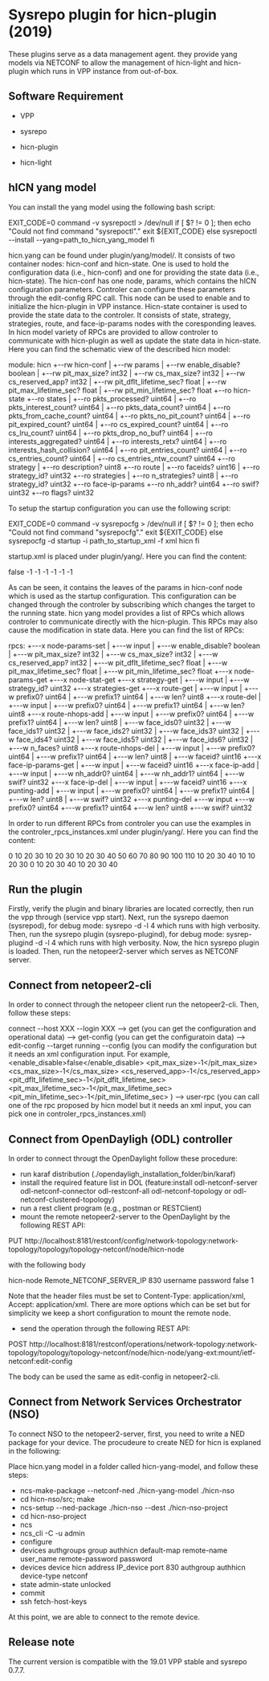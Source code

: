 # Sysrepo plugin for hicn-plugin  (2019)

These plugins serve as a data management agent. they provide yang models via NETCONF to allow the management of hicn-light and hicn-plugin which runs in VPP instance from out-of-box.

## Software Requirement

- VPP

- sysrepo

- hicn-plugin

- hicn-light

## hICN yang model

You can install the yang model using the following bash script:

EXIT_CODE=0
command -v sysrepoctl > /dev/null
if [ $? != 0 ]; then
    echo "Could not find command \"sysrepoctl\"."
     exit ${EXIT_CODE}
else
sysrepoctl --install --yang=path_to_hicn_yang_model
fi

hicn.yang can be found under plugin/yang/model/. It consists of two container nodes: hicn-conf and hicn-state. One is used to hold the
configuration data (i.e., hicn-conf) and one for providing the state data (i.e., hicn-state). The hicn-conf has one node, params, which contains the hICN configuration parameters. Controler can configure these parameters through the edit-config RPC call. This node can be used to enable and to initialize the hicn-plugin in VPP instance. Hicn-state container is used to provide the state data to the controler. It consists of state, strategy, strategies, route, and face-ip-params nodes with the coresponding leaves. In hicn model variety of RPCs are provided to allow controler to communicate with hicn-plugin as well as update the state data in hicn-state. Here you can find the schematic view of the described hicn model:


module: hicn
  +--rw hicn-conf
  |  +--rw params
  |     +--rw enable_disable?          boolean
  |     +--rw pit_max_size?            int32
  |     +--rw cs_max_size?             int32
  |     +--rw cs_reserved_app?         int32
  |     +--rw pit_dflt_lifetime_sec?   float
  |     +--rw pit_max_lifetime_sec?    float
  |     +--rw pit_min_lifetime_sec?    float
  +--ro hicn-state
     +--ro states
     |  +--ro pkts_processed?             uint64
     |  +--ro pkts_interest_count?        uint64
     |  +--ro pkts_data_count?            uint64
     |  +--ro pkts_from_cache_count?      uint64
     |  +--ro pkts_no_pit_count?          uint64
     |  +--ro pit_expired_count?          uint64
     |  +--ro cs_expired_count?           uint64
     |  +--ro cs_lru_count?               uint64
     |  +--ro pkts_drop_no_buf?           uint64
     |  +--ro interests_aggregated?       uint64
     |  +--ro interests_retx?             uint64
     |  +--ro interests_hash_collision?   uint64
     |  +--ro pit_entries_count?          uint64
     |  +--ro cs_entries_count?           uint64
     |  +--ro cs_entries_ntw_count?       uint64
     +--ro strategy
     |  +--ro description?   uint8
     +--ro route
     |  +--ro faceids?       uint16
     |  +--ro strategy_id?   uint32
     +--ro strategies
     |  +--ro n_strategies?   uint8
     |  +--ro strategy_id?    uint32
     +--ro face-ip-params
        +--ro nh_addr?   uint64
        +--ro swif?      uint32
        +--ro flags?     uint32


To setup the startup configuration you can use the following script:

EXIT_CODE=0
command -v sysrepocfg > /dev/null
if [ $? != 0 ]; then
    echo "Could not find command \"sysrepocfg\"."
     exit ${EXIT_CODE}
else
sysrepocfg -d startup -i path_to_startup_xml -f xml hicn
fi


startup.xml is placed under plugin/yang/. Here you can find the content:

<hicn-conf  xmlns="urn:sysrepo:hicn">
<params>
    <enable_disable>false</enable_disable>
    <pit_max_size>-1</pit_max_size>
    <cs_max_size>-1</cs_max_size>
    <cs_reserved_app>-1</cs_reserved_app>
    <pit_dflt_lifetime_sec>-1</pit_dflt_lifetime_sec>
    <pit_max_lifetime_sec>-1</pit_max_lifetime_sec>
    <pit_min_lifetime_sec>-1</pit_min_lifetime_sec>
</params>
</hicn-conf>

As can be seen, it contains the leaves of the params in hicn-conf node which is used as the startup configuration. This configuration can be changed through the controler by subscribing which changes the target to the running state. hicn yang model provides a list of RPCs which allows controler to communicate directly with the hicn-plugin. This RPCs may also cause the modification in state data. Here you can find the list of RPCs:

  rpcs:
    +---x node-params-set
    |  +---w input
    |     +---w enable_disable?          boolean
    |     +---w pit_max_size?            int32
    |     +---w cs_max_size?             int32
    |     +---w cs_reserved_app?         int32
    |     +---w pit_dflt_lifetime_sec?   float
    |     +---w pit_max_lifetime_sec?    float
    |     +---w pit_min_lifetime_sec?    float
    +---x node-params-get
    +---x node-stat-get
    +---x strategy-get
    |  +---w input
    |     +---w strategy_id?   uint32
    +---x strategies-get
    +---x route-get
    |  +---w input
    |     +---w prefix0?   uint64
    |     +---w prefix1?   uint64
    |     +---w len?       uint8
    +---x route-del
    |  +---w input
    |     +---w prefix0?   uint64
    |     +---w prefix1?   uint64
    |     +---w len?       uint8
    +---x route-nhops-add
    |  +---w input
    |     +---w prefix0?     uint64
    |     +---w prefix1?     uint64
    |     +---w len?         uint8
    |     +---w face_ids0?   uint32
    |     +---w face_ids1?   uint32
    |     +---w face_ids2?   uint32
    |     +---w face_ids3?   uint32
    |     +---w face_ids4?   uint32
    |     +---w face_ids5?   uint32
    |     +---w face_ids6?   uint32
    |     +---w n_faces?     uint8
    +---x route-nhops-del
    |  +---w input
    |     +---w prefix0?   uint64
    |     +---w prefix1?   uint64
    |     +---w len?       uint8
    |     +---w faceid?    uint16
    +---x face-ip-params-get
    |  +---w input
    |     +---w faceid?   uint16
    +---x face-ip-add
    |  +---w input
    |     +---w nh_addr0?   uint64
    |     +---w nh_addr1?   uint64
    |     +---w swif?       uint32
    +---x face-ip-del
    |  +---w input
    |     +---w faceid?   uint16
    +---x punting-add
    |  +---w input
    |     +---w prefix0?   uint64
    |     +---w prefix1?   uint64
    |     +---w len?       uint8
    |     +---w swif?      uint32
    +---x punting-del
       +---w input
          +---w prefix0?   uint64
          +---w prefix1?   uint64
          +---w len?       uint8
          +---w swif?      uint32


In order to run different RPCs from controler you can use the examples in the controler_rpcs_instances.xml under plugin/yang/. Here you can find the content:

<node-params-get xmlns="urn:sysrepo:hicn"/>

<node-stat-get xmlns="urn:sysrepo:hicn"/>

<strategy-get xmlns="urn:sysrepo:hicn">
    <strategy_id>0</strategy_id>
</strategy-get>

<strategies-get xmlns="urn:sysrepo:hicn"/>


<route-get xmlns="urn:sysrepo:hicn">
    <prefix0>10</prefix0>
    <prefix1>20</prefix1>
    <len>30</len>
</route-get>

<route-del xmlns="urn:sysrepo:hicn">
    <prefix0>10</prefix0>
    <prefix1>20</prefix1>
    <len>30</len>
</route-del>

<route-nhops-add xmlns="urn:sysrepo:hicn">
    <prefix0>10</prefix0>
    <prefix1>20</prefix1>
    <len>30</len>
    <face_ids0>40</face_ids0>
    <face_ids1>50</face_ids1>
    <face_ids2>60</face_ids2>
    <face_ids3>70</face_ids3>
    <face_ids4>80</face_ids4>
    <face_ids5>90</face_ids5>
    <face_ids6>100</face_ids6>
    <n_faces>110</n_faces>
</route-nhops-add>

<route-nhops-del xmlns="urn:sysrepo:hicn">
    <prefix0>10</prefix0>
    <prefix1>20</prefix1>
    <len>30</len>
    <faceid>40</faceid>
</route-nhops-del>


<face-ip-params-get xmlns="urn:sysrepo:hicn">
    <faceid>10</faceid>
</face-ip-params-get>

<face-ip-add xmlns="urn:sysrepo:hicn">
    <nh_addr0>10</nh_addr0>
    <nh_addr1>20</nh_addr1>
    <swif>30</swif>
</face-ip-add>

<face-ip-del xmlns="urn:sysrepo:hicn">
    <faceid>0</faceid>
</face-ip-del>

<punting-add xmlns="urn:sysrepo:hicn">
    <prefix0>10</prefix0>
    <prefix1>20</prefix1>
    <len>30</len>
    <swif>40</swif>
</punting-add>


<punting-del xmlns="urn:sysrepo:hicn">
    <prefix0>10</prefix0>
    <prefix1>20</prefix1>
    <len>30</len>
    <swif>40</swif>
</punting-del>


## Run the plugin

Firstly, verify the plugin and binary libraries are located correctly, then run the vpp through (service vpp start). Next, run the sysrepo daemon (sysrepod), for debug mode: sysrepo -d -l 4 which runs with high verbosity. Then, run the sysrepo plugin (sysrepo-plugind), for debug mode: sysrep-plugind -d -l 4 which runs with high verbosity. Now, the hicn sysrepo plugin is loaded. Then, run the netopeer2-server which serves as NETCONF server.

## Connect from netopeer2-cli

In order to connect through the netopeer client run the netopeer2-cli. Then, follow these steps:

connect --host XXX --login XXX
--> get (you can get the configuration and operational data)
--> get-config (you can get the configuratoin data)
--> edit-config --target running --config (you can modify the configuration but it needs an xml configuration input. For example,
<hicn-conf  xmlns="urn:sysrepo:hicn">
<params>
    <enable_disable>false</enable_disable>
    <pit_max_size>-1</pit_max_size>
    <cs_max_size>-1</cs_max_size>
    <cs_reserved_app>-1</cs_reserved_app>
    <pit_dflt_lifetime_sec>-1</pit_dflt_lifetime_sec>
    <pit_max_lifetime_sec>-1</pit_max_lifetime_sec>
    <pit_min_lifetime_sec>-1</pit_min_lifetime_sec>
</params>
</hicn-conf>
)
--> user-rpc (you can call one of the rpc proposed by hicn model but it needs an xml input, you can pick one in controler_rpcs_instances.xml)

## Connect from OpenDayligh (ODL) controller

In order to connect througt the OpenDaylight follow these procedure:

- run karaf distribution (./opendayligh_installation_folder/bin/karaf)
- install the required feature list in DOL (feature:install odl-netconf-server odl-netconf-connector odl-restconf-all odl-netconf-topology or
  odl-netconf-clustered-topology)
- run a rest client program (e.g., postman or RESTClient)
- mount the remote netopeer2-server to the OpenDaylight by the following REST API:

PUT http://localhost:8181/restconf/config/network-topology:network-topology/topology/topology-netconf/node/hicn-node

with the following body

 <node xmlns="urn:TBD:params:xml:ns:yang:network-topology">
   <node-id>hicn-node</node-id>
   <host xmlns="urn:opendaylight:netconf-node-topology">Remote_NETCONF_SERVER_IP</host>
   <port xmlns="urn:opendaylight:netconf-node-topology">830</port>
   <username xmlns="urn:opendaylight:netconf-node-topology">username</username>
   <password xmlns="urn:opendaylight:netconf-node-topology">password</password>
   <tcp-only xmlns="urn:opendaylight:netconf-node-topology">false</tcp-only>
   <keepalive-delay xmlns="urn:opendaylight:netconf-node-topology">1</keepalive-delay>
 </node>

Note that the header files must be set to Content-Type: application/xml, Accept: application/xml. There are more options which can be set but for simplicity we keep a short configuration to mount the remote node.

- send the operation through the following REST API:

POST http://localhost:8181/restconf/operations/network-topology:network-topology/topology/topology-netconf/node/hicn-node/yang-ext:mount/ietf-netconf:edit-config

The body can be used the same as edit-config in netopeer2-cli.

## Connect from Network Services Orchestrator (NSO)

To connect NSO to the netopeer2-server, first, you need to write a NED package for your device. The procudeure to create NED for hicn is explaned in the following:

Place hicn.yang model in a folder called hicn-yang-model, and follow these steps:

- ncs-make-package --netconf-ned ./hicn-yang-model ./hicn-nso
- cd hicn-nso/src; make
- ncs-setup --ned-package ./hicn-nso --dest ./hicn-nso-project
- cd hicn-nso-project
- ncs
- ncs_cli -C -u admin
- configure
- devices authgroups group authhicn default-map remote-name user_name remote-password password
- devices device hicn address IP_device port 830 authgroup authhicn device-type netconf
- state admin-state unlocked
- commit
- ssh fetch-host-keys

At this point, we are able to connect to the remote device.


## Release note

The current version is compatible with the 19.01 VPP stable and sysrepo 0.7.7.